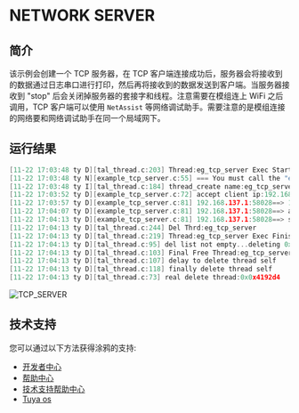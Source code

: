 # NETWORK SERVER

## 简介

该示例会创建一个 TCP 服务器，在 TCP 客户端连接成功后，服务器会将接收到的数据通过日志串口进行打印，然后再将接收到的数据发送到客户端。当服务器接收到 "stop" 后会关闭掉服务器的套接字和线程。注意需要在模组连上 WiFi 之后调用，TCP 客户端可以使用 `NetAssist` 等网络调试助手。需要注意的是模组连接的网络要和网络调试助手在同一个局域网下。

## 运行结果

```c
[11-22 17:03:48 ty D][tal_thread.c:203] Thread:eg_tcp_server Exec Start. Set to Running Stat
[11-22 17:03:48 ty N][example_tcp_server.c:55] === You must call the "example_soc_init" command to connect to the network to continue the execution
[11-22 17:03:48 ty I][tal_thread.c:184] thread_create name:eg_tcp_server,stackDepth:3072,totalstackDepth:51712,priority:3
[11-22 17:03:52 ty D][example_tcp_server.c:72] accept client ip:192.168.137.1, port:58028
[11-22 17:03:57 ty D][example_tcp_server.c:81] 192.168.137.1:58028==> 1234
[11-22 17:04:07 ty D][example_tcp_server.c:81] 192.168.137.1:58028==> abc
[11-22 17:04:13 ty D][example_tcp_server.c:81] 192.168.137.1:58028==> stop
[11-22 17:04:13 ty D][tal_thread.c:244] Del Thrd:eg_tcp_server
[11-22 17:04:13 ty D][tal_thread.c:219] Thread:eg_tcp_server Exec Finish. Set to Del Stat
[11-22 17:04:13 ty D][tal_thread.c:95] del list not empty...deleting 0x42fc00, next 0x42fd88
[11-22 17:04:13 ty D][tal_thread.c:103] Final Free Thread:eg_tcp_server, is_self:1
[11-22 17:04:13 ty D][tal_thread.c:107] delay to delete thread self
[11-22 17:04:13 ty D][tal_thread.c:118] finally delete thread self
[11-22 17:04:13 ty D][tal_thread.c:73] real delete thread:0x0x4192d4
```

![TCP_SERVER](https://images.tuyacn.com/fe-static/docs/img/f38a7898-f120-4ae4-ac47-e8168018d536.png)

## 技术支持

您可以通过以下方法获得涂鸦的支持:

* [开发者中心](https://developer.tuya.com)
* [帮助中心](https://support.tuya.com/help)
* [技术支持帮助中心](https://service.console.tuya.com)
* [Tuya os](https://developer.tuya.com/cn/tuyaos) 
